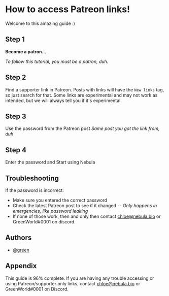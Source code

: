 
# How to access Patreon links!
Welcome to this amazing guide :) 

## Step 1
**Become a patron...**

*To follow this tutorial, you must be a patron, duh.*


## Step 2
Find a supporter link in Patreon. Posts with links will have the `New links` tag, so just search for that.
Some links are experimental and may not work as intended, but we will always tell you if it's experimental.
## Step 3

Use the password from the Patreon post *Same post you got the link from, duh*
## Step 4

Enter the password and Start using Nebula
## Troubleshooting 

If the password is incorrect: 
- Make sure you entered the correct password
- Check the latest Patreon post to see if it changed *-- Only happens in emergencies, like password leaking*
- If none of those work, then and only then contact chloe@nebula.bio or GreenWorld#0001 on discord. 
## Authors

- [@green](https://www.git.holy.how/green)


## Appendix

This guide is 96% complete. If you are having any trouble accessing or using Patreon/supporter only links, contact chloe@nebula.bio or GreenWorld#0001 on Discord.
